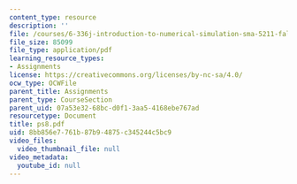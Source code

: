 ```yaml
---
content_type: resource
description: ''
file: /courses/6-336j-introduction-to-numerical-simulation-sma-5211-fall-2003/8bb856e7761b87b94875c345244c5bc9_ps8.pdf
file_size: 85099
file_type: application/pdf
learning_resource_types:
- Assignments
license: https://creativecommons.org/licenses/by-nc-sa/4.0/
ocw_type: OCWFile
parent_title: Assignments
parent_type: CourseSection
parent_uid: 07a53e32-68bc-d0f1-3aa5-4168ebe767ad
resourcetype: Document
title: ps8.pdf
uid: 8bb856e7-761b-87b9-4875-c345244c5bc9
video_files:
  video_thumbnail_file: null
video_metadata:
  youtube_id: null
---
```

